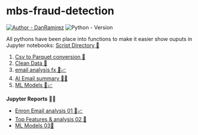 # mbs-fraud-detection
[![Author - DanRamirez](https://img.shields.io/badge/Author-DanRamirez-2ea44f?style=for-the-badge)](https://github.com/Dandata0101)
![Python - Version](https://img.shields.io/badge/PYTHON-3.11-red?style=for-the-badge&logo=python&logoColor=white)

All pythons have been place into functions to make it easier show ouputs in Jupyter notebooks:
[Script Directory :file_folder:](https://github.com/Dandata0101/mbs-fraud-detection/tree/main/scripts)
1. [Csv to Parquet conversion :floppy_disk:](https://github.com/Dandata0101/mbs-fraud-detection/blob/main/scripts/csvtopaquet.py)
2. [Clean Data :broom:](https://github.com/Dandata0101/mbs-fraud-detection/blob/main/scripts/dataclean.py)
3. [email analysis fx :email::chart_with_upwards_trend:](https://github.com/Dandata0101/mbs-fraud-detection/blob/main/scripts/emailfx.py)
4. [AI Email summary :robot::email:](https://github.com/Dandata0101/mbs-fraud-detection/blob/main/scripts/emailsummary.py)
5. [ML Models :robot::chart_with_upwards_trend:](https://github.com/Dandata0101/mbs-fraud-detection/blob/main/scripts/models.py) 

**Jupyter Reports** :blue_book::snake:
-  [Enron Email analysis 01 :email::chart_with_upwards_trend:](https://github.com/Dandata0101/mbs-fraud-detection/blob/main/Classwork_day01.ipynb)
-  [Top Features & analysis 02 :green_book:](https://github.com/Dandata0101/mbs-fraud-detection/blob/main/Classwork_day02.ipynb)
-  [ML Models 03:robot:](https://github.com/Dandata0101/mbs-fraud-detection/blob/main/Classwork_day03.ipynb)